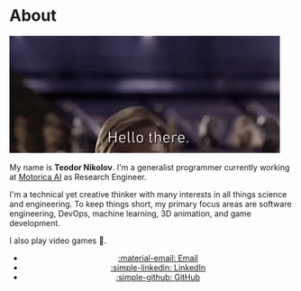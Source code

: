 # About

![](assets/gifs/hello-there.gif)

My name is **Teodor Nikolov**. I'm a generalist programmer currently working at [Motorica AI](https://www.motorica.ai) as Research Engineer.

I'm a technical yet creative thinker with many interests in all things science and engineering. To keep things short, my primary focus areas are software engineering, DevOps, machine learning, 3D animation, and game development.

I also play video games :space_invader:.

<div id="compact-cards" class="grid cards" markdown>

- <a href="mailto:tnikolov@hotmail.com" class="md-button md-button--primary" style="display: block; text-align: center;">:material-email: Email</a>
- <a href="https://www.linkedin.com/in/teodor-nikolov/" id="button-linkedin" class="md-button md-button--primary" style="display: block; text-align: center;">:simple-linkedin: LinkedIn</a>
- <a href="https://github.com/TeoNikolov" id="button-github" class="md-button md-button--primary" style="display: block; text-align: center;">:simple-github: GitHub</a>

</div>
